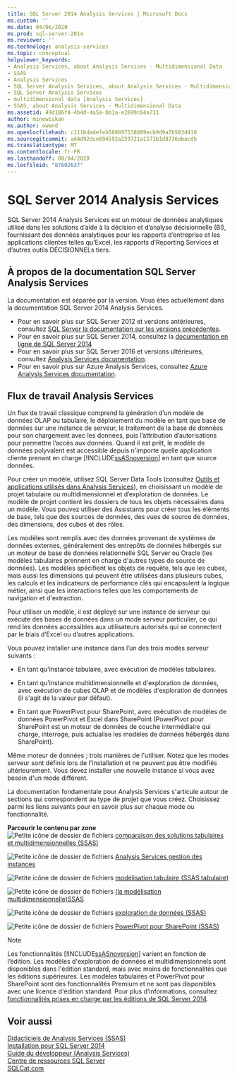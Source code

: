 ```yaml
---
title: SQL Server 2014 Analysis Services | Microsoft Docs
ms.custom: ''
ms.date: 04/06/2020
ms.prod: sql-server-2014
ms.reviewer: ''
ms.technology: analysis-services
ms.topic: conceptual
helpviewer_keywords:
- Analysis Services, about Analysis Services - Multidimensional Data
- SSAS
- Analysis Services
- SQL Server Analysis Services, about Analysis Services - Multidimensional Data
- SQL Server Analysis Services
- multidimensional data [Analysis Services]
- SSAS, about Analysis Services - Multidimensional Data
ms.assetid: 49d186f4-4b4d-4a5a-bb1a-e2699c64a731
author: minewiskan
ms.author: owend
ms.openlocfilehash: c111bdadefeb508897538089ecb9d9a7b583d410
ms.sourcegitcommit: ad4d92dce894592a259721a1571b1d8736abacdb
ms.translationtype: MT
ms.contentlocale: fr-FR
ms.lasthandoff: 08/04/2020
ms.locfileid: "87602637"
---
```

# <a name="sql-server-2014-analysis-services"></a>SQL Server 2014 Analysis Services

  SQL Server 2014 Analysis Services est un moteur de données analytiques utilisé dans les solutions d’aide à la décision et d’analyse décisionnelle (BI), fournissant des données analytiques pour les rapports d’entreprise et les applications clientes telles qu’Excel, les rapports d’Reporting Services et d’autres outils DÉCISIONNELs tiers. 

## <a name="about-sql-server-analysis-services-documentation"></a>À propos de la documentation SQL Server Analysis Services

La documentation est séparée par la version. Vous êtes actuellement dans la documentation SQL Server 2014 Analysis Services.

- Pour en savoir plus sur SQL Server 2012 et versions antérieures, consultez [SQL Server la documentation sur les versions précédentes](https://docs.microsoft.com/previous-versions/sql/).
- Pour en savoir plus sur SQL Server 2014, consultez la [documentation en ligne de SQL Server 2014](../index.yml)
- Pour en savoir plus sur SQL Server 2016 et versions ultérieures, consultez [Analysis Services documentation](https://docs.microsoft.com/analysis-services/).
- Pour en savoir plus sur Azure Analysis Services, consultez [Azure Analysis Services documentation](https://docs.microsoft.com/azure/analysis-services/).

## <a name="analysis-services-workflow"></a>Flux de travail Analysis Services

Un flux de travail classique comprend la génération d’un modèle de données OLAP ou tabulaire, le déploiement du modèle en tant que base de données sur une instance de serveur, le traitement de la base de données pour son chargement avec les données, puis l’attribution d’autorisations pour permettre l’accès aux données. Quand il est prêt, le modèle de données polyvalent est accessible depuis n'importe quelle application cliente prenant en charge [!INCLUDE[ssASnoversion](../includes/ssasnoversion-md.md)] en tant que source données.  
  
 Pour créer un modèle, utilisez SQL Server Data Tools (consultez [Outils et applications utilisés dans Analysis Services](tools-and-applications-used-in-analysis-services.md)), en choisissant un modèle de projet tabulaire ou multidimensionnel et d’exploration de données. Le modèle de projet contient les dossiers de tous les objets nécessaires dans un modèle. Vous pouvez utiliser des Assistants pour créer tous les éléments de base, tels que des sources de données, des vues de source de données, des dimensions, des cubes et des rôles.  
  
 Les modèles sont remplis avec des données provenant de systèmes de données externes, généralement des entrepôts de données hébergés sur un moteur de base de données relationnelle SQL Server ou Oracle (les modèles tabulaires prennent en charge d'autres types de source de données). Les modèles spécifient les objets de requête, tels que les cubes, mais aussi les dimensions qui peuvent être utilisées dans plusieurs cubes, les calculs et les indicateurs de performance clés qui encapsulent la logique métier, ainsi que les interactions telles que les comportements de navigation et d'extraction.  
  
 Pour utiliser un modèle, il est déployé sur une instance de serveur qui exécute des bases de données dans un mode serveur particulier, ce qui rend les données accessibles aux utilisateurs autorisés qui se connectent par le biais d’Excel ou d’autres applications.  
  
 Vous pouvez installer une instance dans l’un des trois modes serveur suivants :  
  
-   En tant qu'instance tabulaire, avec exécution de modèles tabulaires.  
  
-   En tant qu'instance multidimensionnelle et d'exploration de données, avec exécution de cubes OLAP et de modèles d'exploration de données (il s'agit de la valeur par défaut).  
  
-   En tant que PowerPivot pour SharePoint, avec exécution de modèles de données PowerPivot et Excel dans SharePoint (PowerPivot pour SharePoint est un moteur de données de couche intermédiaire qui charge, interroge, puis actualise les modèles de données hébergés dans SharePoint).  
  
 Même moteur de données ; trois manières de l'utiliser. Notez que les modes serveur sont définis lors de l'installation et ne peuvent pas être modifiés ultérieurement. Vous devez installer une nouvelle instance si vous avez besoin d'un mode différent.  
  
 La documentation fondamentale pour Analysis Services s'articule autour de sections qui correspondent au type de projet que vous créez. Choisissez parmi les liens suivants pour en savoir plus sur chaque mode ou fonctionnalité.  
  
 **Parcourir le contenu par zone**  
 ![Petite icône de dossier de fichiers](../../2014/integration-services/media/filefolder-small.gif "Petite icône de dossier de fichiers") [comparaison des solutions tabulaires et multidimensionnelles &#40;SSAS&#41;](comparing-tabular-and-multidimensional-solutions-ssas.md)  
  
 ![Petite icône de dossier de fichiers](../../2014/integration-services/media/filefolder-small.gif "Petite icône de dossier de fichiers") [Analysis Services gestion des instances](instances/analysis-services-instance-management.md)  
  
 ![Petite icône de dossier de fichiers](../../2014/integration-services/media/filefolder-small.gif "Petite icône de dossier de fichiers") [modélisation tabulaire &#40;SSAS tabulaire&#41;](tabular-models/tabular-models-ssas.md)  
  
 ![Petite icône de dossier de fichiers](../../2014/integration-services/media/filefolder-small.gif "Petite icône de dossier de fichiers") [&#40;la modélisation multidimensionnelle&#41;SSAS](multidimensional-models/multidimensional-models-ssas.md)  
  
 ![Petite icône de dossier de fichiers](../../2014/integration-services/media/filefolder-small.gif "Petite icône de dossier de fichiers") [exploration de données &#40;SSAS&#41;](data-mining/data-mining-ssas.md)  
  
 ![Petite icône de dossier de fichiers](../../2014/integration-services/media/filefolder-small.gif "Petite icône de dossier de fichiers") [PowerPivot pour SharePoint &#40;SSAS&#41;](power-pivot-sharepoint/power-pivot-for-sharepoint-ssas.md)  
  
> [!NOTE]  
>  Les fonctionnalités [!INCLUDE[ssASnoversion](../includes/ssasnoversion-md.md)] varient en fonction de l’édition. Les modèles d'exploration de données et multidimensionnels sont disponibles dans l'édition standard, mais avec moins de fonctionnalités que les éditions supérieures. Les modèles tabulaires et PowerPivot pour SharePoint sont des fonctionnalités Premium et ne sont pas disponibles avec une licence d'édition standard. Pour plus d’informations, consultez [fonctionnalités prises en charge par les éditions de SQL Server 2014](../../2014/getting-started/features-supported-by-the-editions-of-sql-server-2014.md).  
  
## <a name="see-also"></a>Voir aussi  
 [Didacticiels de Analysis Services &#40;SSAS&#41;](analysis-services-tutorials-ssas.md)   
 [Installation pour SQL Server 2014](../database-engine/install-windows/installation-for-sql-server.md)   
 [Guide du développeur &#40;Analysis Services&#41;](analysis-services-developer-documentation.md)   
 [Centre de ressources SQL Server](https://go.microsoft.com/fwlink/?linkID=219676)   
 [SQLCat.com](https://go.microsoft.com/fwlink/?linkID=220963)  
  
  
